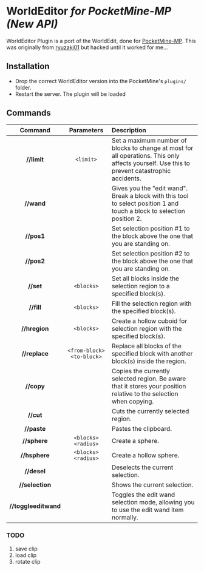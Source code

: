 # WorldEditor *for PocketMine-MP (New API)*

WorldEditor Plugin is a port of the WorldEdit, done for
[PocketMine-MP](https://github.com/shoghicp/PocketMine-MP).  This was
originally from
[ryuzaki01](https://github.com/ryuzaki01/pocketmine-WorldEditor) but
hacked until it worked for me...

## Installation

- Drop the correct WorldEditor version into the PocketMine's `plugins/` folder.
- Restart the server. The plugin will be loaded


## Commands
| Command | Parameters | Description |
| :---: | :---: | :--- |
| __//limit__ | `<limit>` | Set a maximum number of blocks to change at most for all operations. This only affects yourself. Use this to prevent catastrophic accidents. |
| __//wand__ | | Gives you the "edit wand". Break a block with this tool to select position 1 and touch a block to selection position 2. |
| __//pos1__ | | Set selection position #1 to the block above the one that you are standing on. |
| __//pos2__ | | Set selection position #2 to the block above the one that you are standing on. |
| __//set__ | `<blocks>` | Set all blocks inside the selection region to a specified block(s). |
| __//fill__ | `<blocks>` | Fill the selection region with the specified block(s). |
| __//hregion__ | `<blocks>` | Create a hollow cuboid for selection region with the specified block(s). |
| __//replace__ | `<from-block> <to-block>` | Replace all blocks of the specified block with another block(s) inside the region. |
| __//copy__ | | Copies the currently selected region. Be aware that it stores your position relative to the selection when copying. |
| __//cut__ | | Cuts the currently selected region. |
| __//paste__ | | Pastes the clipboard. |
| __//sphere__ | `<blocks> <radius>` | Create a sphere. |
| __//hsphere__ | `<blocks> <radius>` | Create a hollow sphere. |
| __//desel__ | | Deselects the current selection. |
| __//selection__ | | Shows the current selection. |
| __//toggleeditwand__ | | Toggles the edit wand selection mode, allowing you to use the edit wand item normally. |

### TODO

1. save clip
2. load clip
3. rotate clip
